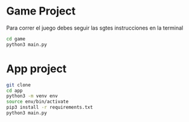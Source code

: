 # Game Project

Para correr el juego debes seguir las sgtes instrucciones en la terminal


```sh
cd game
python3 main.py
```

# App project

```sh
git clone 
cd app
python3 -m venv env
source env/bin/activate
pip3 install -r requirements.txt
python3 main.py

```

